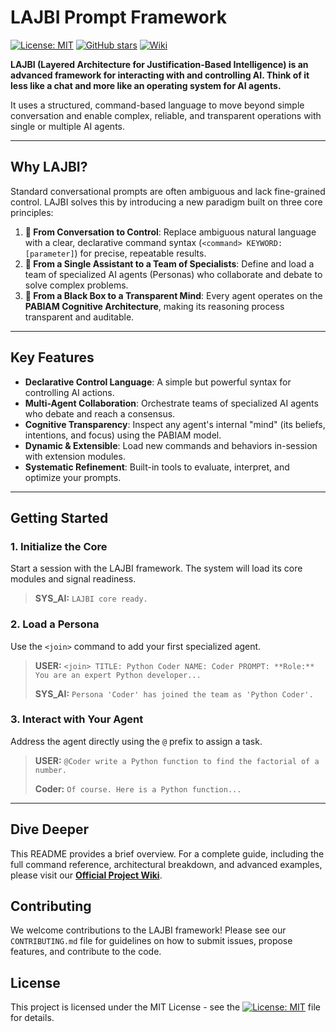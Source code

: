 # LAJBI Prompt Framework

[![License: MIT](https://img.shields.io/badge/License-MIT-yellow.svg)](LICENSE.md)
[![GitHub stars](https://img.shields.io/github/stars/LAJBY/LAJBI.svg)](https://github.com/LAJBY/LAJBI/stargazers)
[![Wiki](https://img.shields.io/badge/docs-wiki-blue.svg)](https://github.com/your-username/lajbi-framework/wiki)

**LAJBI (Layered Architecture for Justification-Based Intelligence) is an advanced framework for interacting with and controlling AI. Think of it less like a chat and more like an operating system for AI agents.**

It uses a structured, command-based language to move beyond simple conversation and enable complex, reliable, and transparent operations with single or multiple AI agents.



---

## Why LAJBI?

Standard conversational prompts are often ambiguous and lack fine-grained control. LAJBI solves this by introducing a new paradigm built on three core principles:

1.  **🤖 From Conversation to Control**: Replace ambiguous natural language with a clear, declarative command syntax (`<command> KEYWORD:[parameter]`) for precise, repeatable results.
2.  **🤝 From a Single Assistant to a Team of Specialists**: Define and load a team of specialized AI agents (Personas) who collaborate and debate to solve complex problems.
3.  **🧠 From a Black Box to a Transparent Mind**: Every agent operates on the **PABIAM Cognitive Architecture**, making its reasoning process transparent and auditable.

---

## Key Features

* **Declarative Control Language**: A simple but powerful syntax for controlling AI actions.
* **Multi-Agent Collaboration**: Orchestrate teams of specialized AI agents who debate and reach a consensus.
* **Cognitive Transparency**: Inspect any agent's internal "mind" (its beliefs, intentions, and focus) using the PABIAM model.
* **Dynamic & Extensible**: Load new commands and behaviors in-session with extension modules.
* **Systematic Refinement**: Built-in tools to evaluate, interpret, and optimize your prompts.

---

## Getting Started

### 1. Initialize the Core

Start a session with the LAJBI framework. The system will load its core modules and signal readiness.

> **SYS_AI:** `LAJBI core ready.`

### 2. Load a Persona

Use the `<join>` command to add your first specialized agent.

> **USER:** `<join> TITLE: Python Coder NAME: Coder PROMPT: **Role:** You are an expert Python developer...`
>
> **SYS_AI:** `Persona 'Coder' has joined the team as 'Python Coder'.`

### 3. Interact with Your Agent

Address the agent directly using the `@` prefix to assign a task.

> **USER:** `@Coder write a Python function to find the factorial of a number.`
>
> **Coder:** `Of course. Here is a Python function...`

---

## Dive Deeper

This README provides a brief overview. For a complete guide, including the full command reference, architectural breakdown, and advanced examples, please visit our **[Official Project Wiki](https://github.com/your-username/lajbi-framework/wiki)**.

## Contributing

We welcome contributions to the LAJBI framework! Please see our `CONTRIBUTING.md` file for guidelines on how to submit issues, propose features, and contribute to the code.

## License

This project is licensed under the MIT License - see the [![License: MIT](https://img.shields.io/badge/License-MIT-yellow.svg)](LICENSE.md) file for details.
